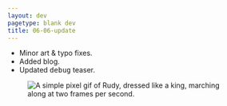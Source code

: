 ```yaml
---
layout: dev
pagetype: blank dev
title: 06-06-update
---
```

- Minor art & typo fixes.
- Added blog.
- Updated <span style="font-family:consolas,monospace">debug</span> teaser.

<figure><img src="2020-06-06.gif" alt="A simple pixel gif of Rudy, dressed like a king, marching along at two frames per second."/></figure>